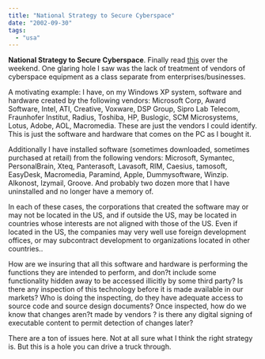 ```yaml
---
title: "National Strategy to Secure Cyberspace"
date: "2002-09-30"
tags: 
  - "usa"
---
```


**National Strategy to Secure Cyberspace**. Finally read [this](http://www.whitehouse.gov/pcipb/) over the weekend. One glaring hole I saw was the lack of treatment of vendors of cyberspace equipment as a class separate from enterprises/businesses.

A motivating example: I have, on my Windows XP system, software and hardware created by the following vendors: Microsoft Corp, Award Software, Intel, ATI, Creative, Voxware, DSP Group, Sipro Lab Telecom, Fraunhofer Institut, Radius, Toshiba, HP, Buslogic, SCM Microsystems, Lotus, Adobe, AOL, Macromedia. These are just the vendors I could identify. This is just the software and hardware that comes on the PC as I bought it.

Additionally I have installed software (sometimes downloaded, sometimes purchased at retail) from the following vendors: Microsoft, Symantec, PersonalBrain, Xteq, Panterasoft, Lavasoft, RIM, Caesius, tamosoft, EasyDesk, Macromedia, Paramind, Apple, Dummysoftware, Winzip. Alkonost, Izymail, Groove. And probably two dozen more that I have uninstalled and no longer have a memory of.

In each of these cases, the corporations that created the software may or may not be located in the US, and if outside the US, may be located in countries whose interests are not aligned with those of the US. Even if located in the US, the companies may very well use foreign development offices, or may subcontract development to organizations located in other countries..

How are we insuring that all this software and hardware is performing the functions they are intended to perform, and don?t include some functionality hidden away to be accessed illicitly by some third party? Is there any inspection of this technology before it is made available in our markets? Who is doing the inspecting, do they have adequate access to source code and source design documents? Once inspected, how do we know that changes aren?t made by vendors ? is there any digital signing of executable content to permit detection of changes later?

There are a ton of issues here. Not at all sure what I think the right strategy is. But this is a hole you can drive a truck through.
